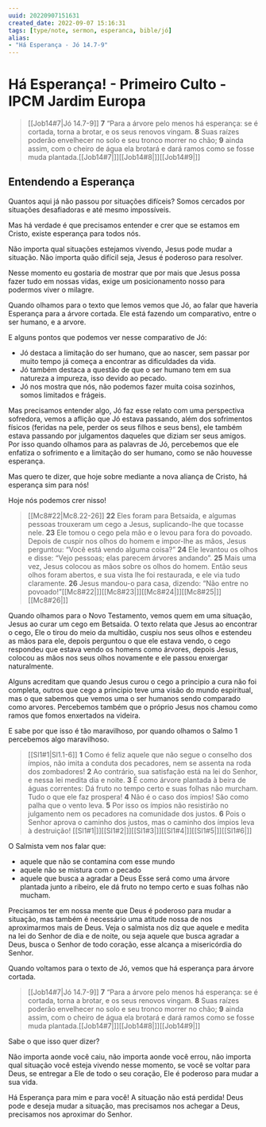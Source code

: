 ```yaml
---
uuid: 20220907151631
created_date: 2022-09-07 15:16:31
tags: [type/note, sermon, esperanca, bible/jó]
alias:
- "Há Esperança - Jó 14.7-9"
---
```


# Há Esperança! - Primeiro Culto - IPCM Jardim Europa

>[[Job14#7|Jó 14.7-9]] 
>**7** “Para a árvore pelo menos há esperança: se é cortada, torna a brotar, e os seus renovos vingam.
>**8** Suas raízes poderão envelhecer no solo e seu tronco morrer no chão;
>**9** ainda assim, com o cheiro de água ela brotará e dará ramos como se fosse muda plantada.[[Job14#7|]][[Job14#8|]][[Job14#9|]]


## Entendendo a Esperança
Quantos aqui já não passou por situações difíceis? Somos cercados por situações desafiadoras  e até mesmo impossíveis.

Mas há verdade é que precisamos entender e crer que se estamos em Cristo, existe esperança para todos nós.

Não importa qual situações estejamos vivendo, Jesus pode mudar a situação.
Não importa quão difícil seja, Jesus é poderoso para resolver.

Nesse momento eu gostaria de mostrar que por mais que Jesus possa fazer tudo em nossas vidas, exige um posicionamento nosso para podermos viver o milagre.

Quando olhamos para o texto que lemos vemos que Jó, ao falar que haveria Esperança para a árvore cortada. Ele está fazendo um comparativo, entre o ser humano, e a arvore.

E alguns pontos que podemos ver nesse comparativo de Jó:
- Jó destaca a limitação do ser humano, que ao nascer, sem passar por muito tempo já começa a encontrar as dificuldades da vida.
- Jó também destaca a questão de que o ser humano tem em sua natureza a impureza, isso devido ao pecado.
- Jó nos mostra que nós, não podemos fazer muita coisa sozinhos, somos limitados e frágeis. 

Mas precisamos entender algo, Jó faz esse relato com uma perspectiva sofredora, vemos a aflição que Jó estava passando, além dos sofrimentos físicos (feridas na pele, perder os seus filhos e seus bens), ele também estava passando por julgamentos daqueles que diziam ser seus amigos. Por isso quando olhamos para as palavras de Jó, percebemos que ele enfatiza o sofrimento e a limitação do ser humano,  como se não houvesse esperança. 

Mas quero te dizer, que hoje sobre mediante a nova aliança de Cristo, há esperança sim para nós!

Hoje nós podemos crer nisso!

>[[Mc8#22|Mc8.22-26]] 
>**22** Eles foram para Betsaida, e algumas pessoas trouxeram um cego a Jesus, suplicando-lhe que tocasse nele.
>**23** Ele tomou o cego pela mão e o levou para fora do povoado. Depois de cuspir nos olhos do homem e impor-lhe as mãos, Jesus perguntou: “Você está vendo alguma coisa?”
>**24** Ele levantou os olhos e disse: “Vejo pessoas; elas parecem árvores andando”.
>**25** Mais uma vez, Jesus colocou as mãos sobre os olhos do homem. Então seus olhos foram abertos, e sua vista lhe foi restaurada, e ele via tudo claramente.
>**26** Jesus mandou-o para casa, dizendo: “Não entre no povoado!”[[Mc8#22|]][[Mc8#23|]][[Mc8#24|]][[Mc8#25|]][[Mc8#26|]]


Quando olhamos para o Novo Testamento, vemos quem em uma situação, Jesus ao curar um cego em Betsaida. O texto relata que Jesus ao encontrar o cego, Ele o tirou do meio da multidão, cuspiu nos seus olhos e estendeu as mãos para ele, depois perguntou o que ele estava vendo, o cego respondeu que estava vendo os homens como árvores, depois Jesus, colocou as mãos nos seus olhos novamente e ele passou enxergar naturalmente.

Alguns acreditam que quando Jesus curou o cego a principio a cura não foi completa, outros que cego a principio teve uma visão do mundo espiritual, mas o que sabemos que vemos uma o ser humanos sendo comparado como arvores.
Percebemos também que o próprio Jesus nos chamou como ramos que fomos enxertados na videira.

E sabe por que isso é tão maravilhoso, por quando olhamos o Salmo 1 percebemos algo maravilhoso.

>[[Sl1#1|Sl1.1-6]] 
>**1** Como é feliz aquele que não segue o conselho dos ímpios, não imita a conduta dos pecadores, nem se assenta na roda dos zombadores!
>**2** Ao contrário, sua satisfação está na lei do Senhor, e nessa lei medita dia e noite.
>**3** É como árvore plantada à beira de águas correntes: Dá fruto no tempo certo e suas folhas não murcham. Tudo o que ele faz prospera!
>**4** Não é o caso dos ímpios! São como palha que o vento leva.
>**5** Por isso os ímpios não resistirão no julgamento nem os pecadores na comunidade dos justos.
>**6** Pois o Senhor aprova o caminho dos justos, mas o caminho dos ímpios leva à destruição! [[Sl1#1|]][[Sl1#2|]][[Sl1#3|]][[Sl1#4|]][[Sl1#5|]][[Sl1#6|]]

O Salmista vem nos falar que:
- aquele que não se contamina com esse mundo
- aquele não se mistura com o pecado
- aquele que busca a agradar a Deus
Esse será como uma árvore plantada junto a ribeiro, ele dá fruto no tempo certo e suas folhas não mucham.

Precisamos ter em nossa mente que Deus é poderoso para mudar a situação, mas também é necessário uma atitude nossa de nos aproximarmos mais de Deus. 
Veja o salmista nos diz que aquele e medita na lei do Senhor de dia e de noite, ou seja aquele que busca agradar a Deus, busca o Senhor de todo coração, esse alcança a misericórdia do Senhor.

Quando voltamos para o texto de Jó, vemos que há esperança para árvore cortada. 

>[[Job14#7|Jó 14.7-9]] 
>**7** “Para a árvore pelo menos há esperança: se é cortada, torna a brotar, e os seus renovos vingam.
>**8** Suas raízes poderão envelhecer no solo e seu tronco morrer no chão;
>**9** ainda assim, com o cheiro de água ela brotará e dará ramos como se fosse muda plantada.[[Job14#7|]][[Job14#8|]][[Job14#9|]]

Sabe o que isso quer dizer?

Não importa aonde você caiu, não importa aonde você errou, não importa qual situação você esteja vivendo nesse momento, se você se voltar para Deus, se entregar a Ele de todo o seu coração, Ele é poderoso para mudar a sua vida. 

Há Esperança para mim e para você! A situação não está perdida!
Deus pode e deseja mudar a situação, mas precisamos nos achegar a Deus, precisamos nos aproximar do Senhor.
